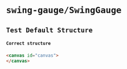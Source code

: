 # `swing-gauge/SwingGauge`

## `Test Default Structure`

####   `Correct structure`

```html
<canvas id="canvas">
</canvas>

```

